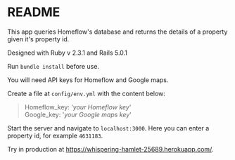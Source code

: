 # README

This app queries Homeflow's database and returns the details of a property given it's property id.

Designed with Ruby v 2.3.1 and Rails 5.0.1

Run `bundle install` before use.

You will need API keys for Homeflow and Google maps.

Create a file at `config/env.yml` with the content below:

>Homeflow_key: '_your Homeflow key_'  
>Google_key: '_your Google maps key_'

Start the server and navigate to `localhost:3000`. Here you can enter a property id, for example `4631183`.

Try in production at <https://whispering-hamlet-25689.herokuapp.com/>.